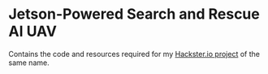 # Jetson-Powered Search and Rescue AI UAV

Contains the code and resources required for my [Hackster.io project](https://www.hackster.io/jonmendenhall/jetson-powered-search-and-rescue-ai-uav-9ca547) of the same name.
